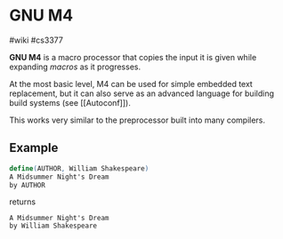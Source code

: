 # GNU M4
#wiki #cs3377 

**GNU M4** is a macro processor that copies the input it is given while expanding _macros_ as it progresses.

At the most basic level, M4 can be used for simple embedded text replacement, but it can also serve as an advanced language for building build systems (see [[Autoconf]]).

This works very similar to the preprocessor built into many compilers.

## Example
```m4
define(AUTHOR, William Shakespeare)
A Midsummer Night's Dream
by AUTHOR
```

returns

```text
A Midsummer Night's Dream
by William Shakespeare
```